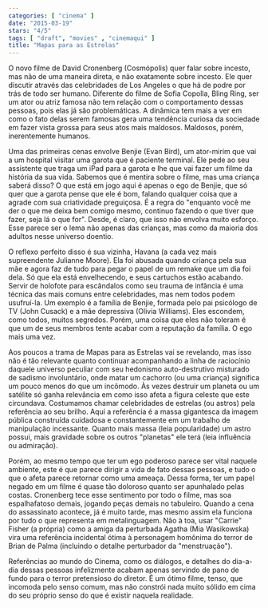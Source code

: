```yaml
---
categories: [ "cinema" ]
date: "2015-03-19"
stars: "4/5"
tags: [ "draft", "movies" , "cinemaqui" ]
title: "Mapas para as Estrelas"
---
```

O novo filme de David Cronenberg (Cosmópolis) quer falar sobre incesto,
mas não de uma maneira direta, e não exatamente sobre incesto. Ele
quer discutir através das celebridades de Los Angeles o que há de podre
por trás de todo ser humano. Diferente do filme de Sofia Copolla, Bling
Ring, ser um ator ou atriz famosa não tem relação com o comportamento
dessas pessoas, pois elas já são problemáticas. A dinâmica tem mais
a ver em como o fato delas serem famosas gera uma tendência curiosa da
sociedade em fazer vista grossa para seus atos mais maldosos. Maldosos,
porém, inerentemente humanos.

Uma das primeiras cenas envolve Benjie (Evan Bird), um ator-mirim que
vai a um hospital visitar uma garota que é paciente terminal. Ele pede
ao seu assistente que traga um iPad para a garota e lhe que vai fazer um
filme da história da sua vida. Sabemos que é mentira sobre o filme,
mas uma criança saberá disso? O que está em jogo aqui é apenas o
ego de Benjie, que só quer que a garota pense que ele é bom, falando
qualquer coisa que a agrade com sua criatividade preguiçosa. É a regra
do "enquanto você me der o que me deixa bem comigo mesmo, continuo
fazendo o que tiver que fazer, seja lá o que for". Desde, é claro,
que isso não envolva muito esforço. Esse parece ser o lema não apenas
das crianças, mas como da maioria dos adultos nesse universo doentio.

O reflexo perfeito disso é sua vizinha, Havana (a cada vez mais
supreendente Julianne Moore). Ela foi abusada quando criança pela
sua mãe e agora faz de tudo para pegar o papel de um remake que
um dia foi dela. Só que ela está envelhecendo, e seus cartuchos
estão acabando. Servir de holofote para escândalos como seu trauma
de infância é uma técnica das mais comuns entre celebridades,
mas nem todos podem usufruí-la. Um exemplo é a família de Benjie,
formada pelo pai psicólogo de TV (John Cusack) e a mãe depressiva
(Olivia Williams). Eles escondem, como todos, muitos segredos. Porém,
uma coisa que eles não toleram é que um de seus membros tente acabar
com a reputação da família. O ego mais uma vez.

Aos poucos a trama de Mapas para as Estrelas vai se revelando, mas
isso não é tão relevante quanto continuar acompanhando a linha de
raciocínio daquele universo peculiar com seu hedonismo auto-destrutivo
misturado de sadismo involuntário, onde matar um cachorro (ou uma
criança) significa um pouco menos do que um incômodo. Às vezes destruir
um planeta ou um satélite só ganha relevância em como isso afeta a
figura celeste que este circundava. Costumamos chamar celebridades de
estrelas (ou astros) pela referência ao seu brilho. Aqui a referência
é a massa gigantesca da imagem pública construída cuidadosa e
constantemente em um trabalho de manipulação incessante. Quanto mais
massa (leia popularidade) um astro possui, mais gravidade sobre os outros
"planetas" ele terá (leia influência ou admiração).

Porém, ao mesmo tempo que ter um ego poderoso parece ser vital naquele
ambiente, este é que parece dirigir a vida de fato dessas pessoas,
e tudo o que o afeta parece retornar como uma ameaça. Dessa forma, ter
um papel negado em um filme é quase tão doloroso quanto ser apunhalado
pelas costas. Cronenberg tece esse sentimento por todo o filme, mas soa
espalhafatoso demais, jogando peças demais no tabuleiro. Quando a cena
do assassinato acontece, já é muito tarde, mas mesmo assim ela funciona
por tudo o que representa em metalinguagem. Não à toa, usar "Carrie"
Fisher (a própria) como a amiga da perturbada Agatha (Mia Wasikowska)
vira uma referência incidental ótima à personagem homônima do terror
de Brian de Palma (incluindo o detalhe perturbador da "menstruação").

Referências ao mundo do Cinema, como os diálogos, e detalhes do
dia-a-dia dessas pessoas infelizmente acabam apenas servindo de pano de
fundo para o terror pretensioso do diretor. É um ótimo filme, tenso,
que incomoda pelo senso comum, mas não constrói nada muito sólido em
cima do seu próprio senso do que é existir naquela realidade.
